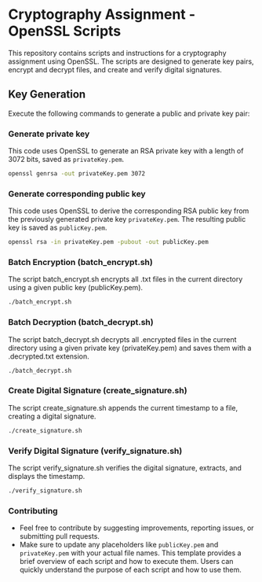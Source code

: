 # Cryptography Assignment - OpenSSL Scripts

This repository contains scripts and instructions for a cryptography assignment using OpenSSL. The scripts are designed to generate key pairs, encrypt and decrypt files, and create and verify digital signatures.

## Key Generation

Execute the following commands to generate a public and private key pair:

### Generate private key
This code uses OpenSSL to generate an RSA private key with a length of 3072 bits, saved as `privateKey.pem`. 
```bash
openssl genrsa -out privateKey.pem 3072
```

### Generate corresponding public key
 This code uses OpenSSL to derive the corresponding RSA public key from the previously generated private key `privateKey.pem`. The resulting public key is saved as `publicKey.pem`.
```bash
openssl rsa -in privateKey.pem -pubout -out publicKey.pem
```

### Batch Encryption (batch_encrypt.sh)
The script batch_encrypt.sh encrypts all .txt files in the current directory using a given public key (publicKey.pem).
```bash
./batch_encrypt.sh
```

### Batch Decryption (batch_decrypt.sh)
The script batch_decrypt.sh decrypts all .encrypted files in the current directory using a given private key (privateKey.pem) and saves them with a .decrypted.txt extension.
```bash
./batch_decrypt.sh
```

### Create Digital Signature (create_signature.sh)
The script create_signature.sh appends the current timestamp to a file, creating a digital signature.
```bash
./create_signature.sh
```

### Verify Digital Signature (verify_signature.sh)
The script verify_signature.sh verifies the digital signature, extracts, and displays the timestamp.
```bash
./verify_signature.sh
```

### Contributing
- Feel free to contribute by suggesting improvements, reporting issues, or submitting pull requests.
- Make sure to update any placeholders like `publicKey.pem` and `privateKey.pem` with your actual file names. This template provides a brief overview of each script and how to execute them. Users can quickly understand the purpose of each script and how to use them.



